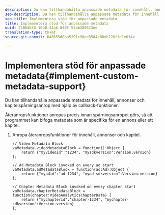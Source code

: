 ```yaml
---
description: Du kan tillhandahålla anpassade metadata för innehåll, annonser och kapitelspårningsanrop med hjälp av callback-funktioner.
seo-description: Du kan tillhandahålla anpassade metadata för innehåll, annonser och kapitelspårningsanrop med hjälp av callback-funktioner.
seo-title: Implementera stöd för anpassade metadata
title: Implementera stöd för anpassade metadata
uuid: 2186db58-10b0-43a6-840f-53ab289843ee
translation-type: tm+mt
source-git-commit: 040655d8ba5f91c98ed0584c08db226ffe1e0f4e

---
```



# Implementera stöd för anpassade metadata{#implement-custom-metadata-support}

Du kan tillhandahålla anpassade metadata för innehåll, annonser och kapitelspårningsanrop med hjälp av callback-funktioner.

Återanropsfunktioner anropas precis innan spårningsanropet görs, så att programmet kan bifoga metadata som är specifika för en annons eller ett kapitel.

1. Anropa återanropsfunktioner för innehåll, annonser och kapitel.

   ```
   // Video Metadata Block 
   vaMetadata.videoMetadataBlock = function():Object { 
       return {"myvideoid":"1234", "mysdkversion":Version.version} 
   }; 
   
   // Ad Metadata Block invoked on every ad start 
   vaMetadata.adMetadataBlock = function(ad:Ad):Object { 
       return {"myadid":"ad-1234", "myad-sdkversion":Version.version} 
   }; 
   
   // Chapter Metadata Block invoked on every chapter start 
   vaMetadata.chapterMetadataBlock = function(chapter:VideoAnalyticsChapterData) { 
       return {"mychapterid":"chapter-1234", "mychapter-sdkversion":Version.version} 
   };
   ```


